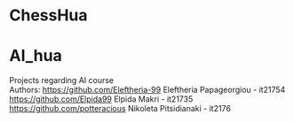 # ChessHua
# AI_hua
Projects regarding AI course\
Authors: https://github.com/Eleftheria-99 Eleftheria Papageorgiou - it21754\
https://github.com/Elpida99 Elpida Makri - it21735\
https://github.com/potteracious Nikoleta Pitsidianaki - it2176

